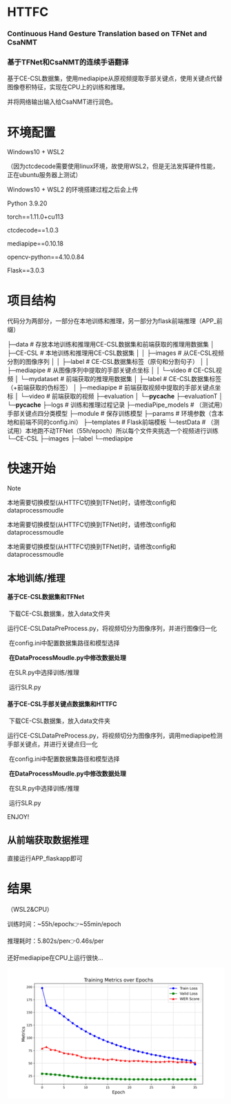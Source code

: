 # HTTFC
### Continuous Hand Gesture Translation based on TFNet and CsaNMT

### 基于TFNet和CsaNMT的连续手语翻译

基于CE-CSL数据集，使用mediapipe从原视频提取手部关键点，使用关键点代替图像卷积特征，实现在CPU上的训练和推理。

并将网络输出输入给CsaNMT进行润色。



# 环境配置

Windows10 + WSL2 

（因为ctcdecode需要使用linux环境，故使用WSL2，但是无法发挥硬件性能，正在ubuntu服务器上测试）

Windows10 + WSL2 的环境搭建过程之后会上传



Python 3.9.20

torch==1.11.0+cu113

ctcdecode==1.0.3

mediapipe==0.10.18

opencv-python==4.10.0.84

Flask==3.0.3



# 项目结构

代码分为两部分，一部分在本地训练和推理，另一部分为flask前端推理（APP_前缀）



├─data			  # 存放本地训练和推理用CE-CSL数据集和前端获取的推理用数据集
│  ├─CE-CSL		 # 本地训练和推理用CE-CSL数据集
│  │  ├─images	    # 从CE-CSL视频分割的图像序列
│  │  ├─label	        # CE-CSL数据集标签（原句和分割句子）
│  │  ├─mediapipe      # 从图像序列中提取的手部关键点坐标
│  │  └─video	       # CE-CSL视频
│  └─mydataset	# 前端获取的推理用数据集
│      ├─label		# CE-CSL数据集标签（+前端获取的伪标签）
│      ├─mediapipe	# 前端获取视频中提取的手部关键点坐标
│      └─video		# 前端获取的视频
├─evaluation
│  └─__pycache__
├─evaluationT
│  └─__pycache__
├─logs			# 训练和推理过程记录
├─mediaPipe_models	# （测试用）手部关键点四分类模型
├─module			# 保存训练模型
├─params			# 环境参数（含本地和前端不同的config.ini）
├─templates		# Flask前端模板
└─testData		# （测试用）本地跑不动TFNet（55h/epoch）所以每个文件夹挑选一个视频进行训练
    └─CE-CSL
        ├─images
        ├─label
        └─mediapipe



# 快速开始

> [!NOTE]
>
> 本地需要切换模型(从HTTFC切换到TFNet)时，请修改config和dataprocessmoudle
>
> 本地需要切换模型(从HTTFC切换到TFNet)时，请修改config和dataprocessmoudle
>
> 本地需要切换模型(从HTTFC切换到TFNet)时，请修改config和dataprocessmoudle

## 本地训练/推理

#### 基于CE-CSL数据集和TFNet

​	下载CE-CSL数据集，放入data文件夹

​	运行CE-CSLDataPreProcess.py，将视频切分为图像序列，并进行图像归一化

​	在config.ini中配置数据集路径和模型选择

​	**在DataProcessMoudle.py中修改数据处理**

​	在SLR.py中选择训练/推理

​	运行SLR.py

#### 基于CE-CSL手部关键点数据集和HTTFC

​	下载CE-CSL数据集，放入data文件夹

​	运行CE-CSLDataPreProcess.py，将视频切分为图像序列，调用mediapipe检测手部关键点，并进行关键点归一化

​	在config.ini中配置数据集路径和模型选择

​	**在DataProcessMoudle.py中修改数据处理**

​	在SLR.py中选择训练/推理

​	运行SLR.py

ENJOY!

## 从前端获取数据推理

直接运行APP_flaskapp即可



# 结果

（WSL2&CPU）

训练时间：~55h/epoch👉~55min/epoch

推理耗时：5.802s/per👉0.46s/per

还好mediapipe在CPU上运行很快...

![training_metrics2.png](logs\training_metrics2.png)
